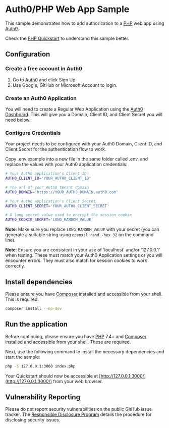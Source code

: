 # Auth0/PHP Web App Sample

This sample demonstrates how to add authorization to a [PHP](http://php.net/) web app using [Auth0](https://auth0.com).

Check the [PHP Quickstart](https://auth0.com/docs/quickstart/webapp/php) to understand this sample better.

## Configuration

### Create a free account in Auth0

1. Go to [Auth0](https://auth0.com) and click Sign Up.
2. Use Google, GitHub or Microsoft Account to login.

### Create an Auth0 Application

You will need to create a Regular Web Application using the [Auth0 Dashboard](https://manage.auth0.com). This will give you a Domain, Client ID, and Client Secret you will need below.

### Configure Credentials

Your project needs to be configured with your Auth0 Domain, Client ID, and Client Secret for the authentication flow to work.

Copy .env.example into a new file in the same folder called .env, and replace the values with your Auth0 application credentials:

```sh
# Your Auth0 application's Client ID
AUTH0_CLIENT_ID='YOUR_AUTH0_CLIENT_ID'

# The url of your Auth0 tenant domain
AUTH0_DOMAIN='https://YOUR_AUTH0_DOMAIN.auth0.com'

# Your Auth0 application's Client Secret
AUTH0_CLIENT_SECRET='YOUR_AUTH0_CLIENT_SECRET'

# A long secret value used to encrypt the session cookie
AUTH0_COOKIE_SECRET='LONG_RANDOM_VALUE'
```

**Note**: Make sure you replace `LONG_RANDOM_VALUE` with your secret (you can generate a suitable string using `openssl rand -hex 32` on the command line).

**Note**: Ensure you are consistent in your use of 'localhost' and/or '127.0.0.1' when testing. These must match your Auth0 Application settings or you will encounter errors. They must also match for session cookies to work correctly.

## Install dependencies

Please ensure you have [Composer](https://getcomposer.org/doc/00-intro.md#installation-linux-unix-macos) installed and accessible from your shell. This is required.

```bash
composer install --no-dev
```

## Run the application

Before continuing, please ensure you have [PHP](https://www.php.net/manual/en/install.php) 7.4+ and [Composer](https://getcomposer.org/doc/00-intro.md#installation-linux-unix-macos) installed and accessible from your shell. These are required.

Next, use the following command to install the necessary dependencies and start the sample:

```bash
php -S 127.0.0.1:3000 index.php
```

Your Quickstart should now be accessible at [http://127.0.0.1:3000/](http://127.0.0.1:3000/) from your web browser.

## Vulnerability Reporting

Please do not report security vulnerabilities on the public GitHub issue tracker. The [Responsible Disclosure Program](https://auth0.com/whitehat) details the procedure for disclosing security issues.